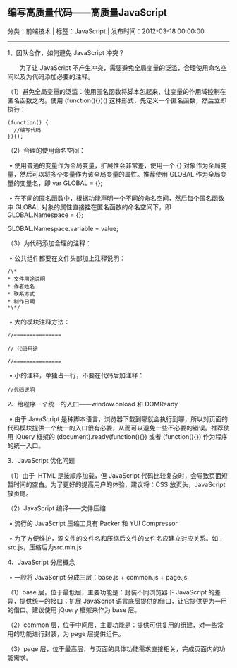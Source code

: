 ## 编写高质量代码——高质量JavaScript

分类：前端技术 | 标签：JavaScript | 发布时间：2012-03-18 00:00:00

___

1、团队合作，如何避免 JavaScript 冲突？

     
 为了让 JavaScript 不产生冲突，需要避免全局变量的泛滥，合理使用命名空间以及为代码添加必要的注释。

（1）避免全局变量的泛滥：使用匿名函数将脚本包起来，让变量的作用域控制在匿名函数之内。使用
(function(){})() 这种形式，先定义一个匿名函数，然后立即执行：

```
(function() {
  //编写代码
})();
```

（2）合理的使用命名空间：

 • 使用普通的变量作为全局变量，扩展性会非常差，使用一个 {}
对象作为全局变量，然后可以将多个变量作为该全局变量的属性。推荐使用 GLOBAL
作为全局变量的变量名，即 var GLOBAL = {};

 • 在不同的匿名函数中，根据功能声明一个不同的命名空间，然后每个匿名函数中
GLOBAL 对象的属性直接挂在匿名函数的命名空间下，即 GLOBAL.Namespace = {};

GLOBAL.Namespace.variable = value;

（3）为代码添加合理的注释：

 • 公共组件都要在文件头部加上注释说明：
```
/\*
* 文件用途说明
* 作者姓名
* 联系方式
* 制作日期
*\*/
```

 • 大的模块注释方法：
```
//===============

// 代码用途

//===============
```

 • 小的注释，单独占一行，不要在代码后加注释：
```
//代码说明
```

2、给程序一个统一的入口——window.onload 和 DOMReady

 • 由于 JavaScript
是种脚本语言，浏览器下载到哪就会执行到哪，所以对页面的代码模块提供一个统一的入口很有必要，从而可以避免一些不必要的错误。推荐使用
jQuery 框架的 (document).ready(function(){}) 或者 (function(){})
作为程序的统一入口。


3、JavaScript 优化问题

（1）由于  HTML 是按顺序加载，但 JavaScript
代码比较复杂时，会导致页面短暂时间的空白。为了更好的提高用户的体验，建议将：CSS
放页头，JavaScript 放页尾。

（2）JavaScript 编译——文件压缩

 • 流行的 JavaScript 压缩工具有 Packer 和 YUI Compressor

 •
为了方便维护，源文件的文件名和压缩后文件的文件名应建立对应关系。如：src.js，压缩后为src.min.js


4、JavaScript 分层概念

 • 一般将 JavaScript 分成三层：base.js + common.js + page.js

（1）base 层，位于最低层，主要功能是：封装不同浏览器下 JavaScript
的差异，提供统一的接口；扩展 JavaScript
语言底层提供的借口，让它提供更为一用的借口。建议使用 jQuery 框架来作为
base 层。

（2）common
层，位于中间层，主要功能是：提供可供复用的组建，对一些常用的功能进行封装，为
page 层提供组件。

（3）page
层，位于最高层，与页面的具体功能需求直接相关，完成页面内的功能需求。
